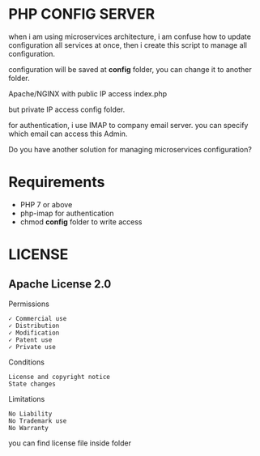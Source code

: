 # PHP CONFIG SERVER

when i am using microservices architecture, i am confuse how to update configuration all services at once, then i create this script to manage all configuration.

configuration will be saved at **config** folder, you can change it to another folder.

Apache/NGINX with public IP access index.php

but private IP access config folder.

for authentication, i use IMAP to company email server. you can specify which email can access this Admin.

Do you have another solution for managing microservices configuration?

# Requirements
- PHP 7 or above
- php-imap for authentication
- chmod **config** folder to write access

# LICENSE
## Apache License 2.0

Permissions

    ✓ Commercial use
    ✓ Distribution
    ✓ Modification
    ✓ Patent use
    ✓ Private use

Conditions

    License and copyright notice 
    State changes

Limitations

    No Liability
    No Trademark use
    No Warranty

you can find license file inside folder